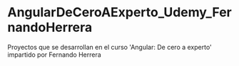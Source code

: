 # AngularDeCeroAExperto_Udemy_FernandoHerrera
Proyectos que se desarrollan en el curso 'Angular: De cero a experto' impartido por Fernando Herrera
